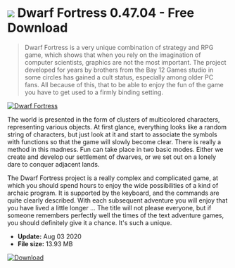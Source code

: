 # ![](https://cdn.softexe.net/static/icon/win.gif) Dwarf Fortress 0.47.04 - Free Download

> Dwarf Fortress is a very unique combination of strategy and RPG game, which shows that when you rely on the imagination of computer scientists, graphics are not the most important. The project developed for years by brothers from the Bay 12 Games studio in some circles has gained a cult status, especially among older PC fans. All because of this, that to be able to enjoy the fun of the game you have to get used to a firmly binding setting.

[![Dwarf Fortress](https://gallery.dpcdn.pl/imgc/Tools/64059/g_-_420x350_1.5_-_x20151207133751_0.jpg)](https://softexe.net/win/games-entertainment/rpg/dwarf-fortress:pRRce.html)

The world is presented in the form of clusters of multicolored characters, representing various objects. At first glance, everything looks like a random string of characters, but just look at it and start to associate the symbols with functions so that the game will slowly become clear. There is really a method in this madness. Fun can take place in two basic modes. Either we create and develop our settlement of dwarves, or we set out on a lonely dare to conquer adjacent lands.
 
 
 The Dwarf Fortress project is a really complex and complicated game, at which you should spend hours to enjoy the wide possibilities of a kind of archaic program. It is supported by the keyboard, and the commands are quite clearly described. With each subsequent adventure you will enjoy that you have lived a little longer ... The title will not please everyone, but if someone remembers perfectly well the times of the text adventure games, you should definitely give it a chance. It's such a unique.


- **Update:** Aug 03 2020
- **File size:** 13.93 MB

[![Download](https://cdn.softexe.net/static/img/download.png)](https://softexe.net/win/games-entertainment/rpg/dwarf-fortress:pRRce.html)

